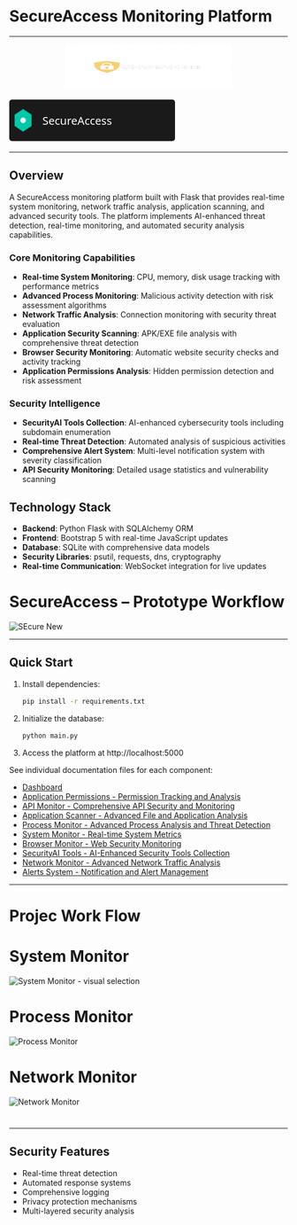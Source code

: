 # SecureAccess Monitoring Platform

---
<p align="center">
  <img src="./image/logo.png" alt="SecureAccess" width="300" height="80">
</p>

<!-- Embed this SVG below in your repo as a separate `.svg` file or inline in a webpage -->

<svg width="300" height="80" viewBox="0 0 600 150" xmlns="http://www.w3.org/2000/svg">
  <style>
    .text { 
      font-family: 'Segoe UI', sans-serif; 
      font-size: 40px; 
      fill: white;
      animation: fadein 2s ease-in-out infinite alternate;
    }
    .shield {
      fill: #00C9A7;
      animation: pulse 1.5s infinite ease-in-out;
    }
    .background {
      fill: #1a1a1a;
    }
    @keyframes fadein {
      0% { opacity: 0.4; }
      100% { opacity: 1; }
    }
    @keyframes pulse {
      0% { transform: scale(1); }
      50% { transform: scale(1.05); }
      100% { transform: scale(1); }
    }
  </style>
  <rect class="background" width="600" height="150" rx="10" />
  <g transform="translate(50,75)">
    <polygon class="shield" points="0,-40 30,-20 30,20 0,40 -30,20 -30,-20" />
    <circle cx="0" cy="0" r="10" fill="#ffffff" />
  </g>
  <text x="120" y="90" class="text">SecureAccess</text>
</svg>


---


## Overview
A SecureAccess monitoring platform built with Flask that provides real-time system monitoring, network traffic analysis, application scanning, and advanced security tools. The platform implements AI-enhanced threat detection, real-time monitoring, and automated security analysis capabilities.

### Core Monitoring Capabilities
- **Real-time System Monitoring**: CPU, memory, disk usage tracking with performance metrics
- **Advanced Process Monitoring**: Malicious activity detection with risk assessment algorithms
- **Network Traffic Analysis**: Connection monitoring with security threat evaluation
- **Application Security Scanning**: APK/EXE file analysis with comprehensive threat detection
- **Browser Security Monitoring**: Automatic website security checks and activity tracking
- **Application Permissions Analysis**: Hidden permission detection and risk assessment


### Security Intelligence
- **SecurityAI Tools Collection**: AI-enhanced cybersecurity tools including subdomain enumeration
- **Real-time Threat Detection**: Automated analysis of suspicious activities
- **Comprehensive Alert System**: Multi-level notification system with severity classification
- **API Security Monitoring**: Detailed usage statistics and vulnerability scanning

## Technology Stack

- **Backend**: Python Flask with SQLAlchemy ORM
- **Frontend**: Bootstrap 5 with real-time JavaScript updates
- **Database**: SQLite with comprehensive data models
- **Security Libraries**: psutil, requests, dns, cryptography
- **Real-time Communication**: WebSocket integration for live updates





# SecureAccess – Prototype Workflow 


![SEcure New](https://github.com/user-attachments/assets/88815e17-44d5-44ee-be78-4793df5ad976)



---

## Quick Start

1. Install dependencies:
   ```bash
   pip install -r requirements.txt
   ```

2. Initialize the database:
   ```bash
   python main.py
   ```

3. Access the platform at http://localhost:5000



See individual documentation files for each component:
- [Dashboard](./Doc/dashboard.md)
- [Application Permissions - Permission Tracking and Analysis](./Doc/app-permissions.md)
- [API Monitor - Comprehensive API Security and Monitoring](./Doc/api-monitor.md)
- [Application Scanner - Advanced File and Application Analysis](./Doc/app-scanner.md)
- [Process Monitor - Advanced Process Analysis and Threat Detection](./Doc/process-monitor.md)
- [System Monitor - Real-time System Metrics](./Doc/system-monitor.md)
- [Browser Monitor - Web Security Monitoring](./Doc/browser-monitor.md)
- [SecurityAI Tools - AI-Enhanced Security Tools Collection](./Doc/security-ai-scan.md)
- [Network Monitor - Advanced Network Traffic Analysis](./Doc/network-monitor.md)
- [Alerts System - Notification and Alert Management](./Doc/alerts.md)
 

--- 
# Projec Work Flow 
# System Monitor

![System Monitor - visual selection](https://github.com/user-attachments/assets/0e7259a6-f298-42fe-968f-6e304e98090b)


# Process Monitor
![Process Monitor](https://github.com/user-attachments/assets/d3c42edb-cf3f-4e8f-88c9-88afca60d97f)


# Network Monitor

![Network Monitor](https://github.com/user-attachments/assets/8b80f263-f5c7-4eb2-846c-585ce6b6c553)


# 





---


## Security Features
- Real-time threat detection
- Automated response systems
- Comprehensive logging
- Privacy protection mechanisms
- Multi-layered security analysis
